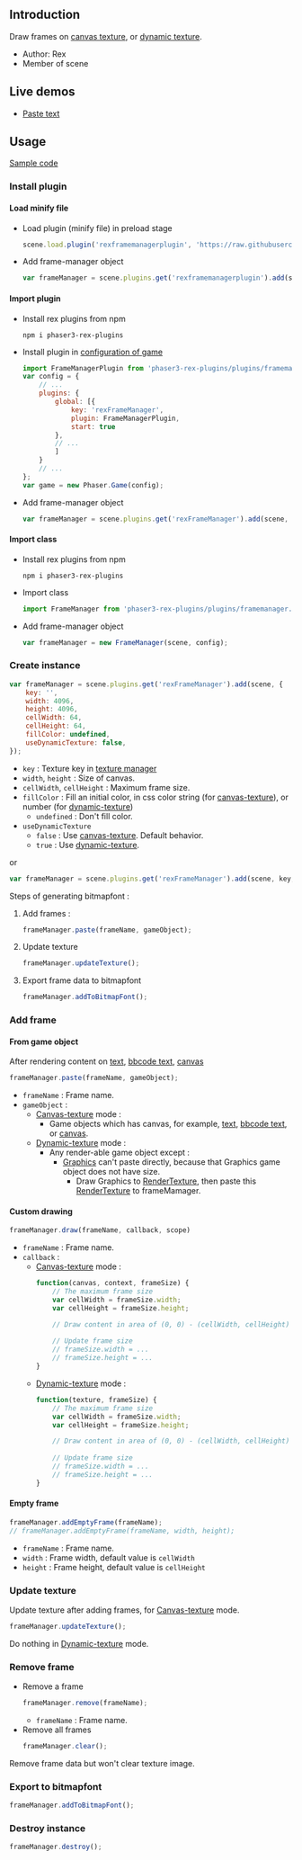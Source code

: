 ## Introduction

Draw frames on [canvas texture](canvas-texture.md), or [dynamic texture](dynamic-texture.md).

- Author: Rex
- Member of scene

## Live demos

- [Paste text](https://codepen.io/rexrainbow/pen/PoOXdwE)

## Usage

[Sample code](https://github.com/rexrainbow/phaser3-rex-notes/tree/master/examples/framemanager)

### Install plugin

#### Load minify file

- Load plugin (minify file) in preload stage
    ```javascript
    scene.load.plugin('rexframemanagerplugin', 'https://raw.githubusercontent.com/rexrainbow/phaser3-rex-notes/master/dist/rexframemanagerplugin.min.js', true);
    ```
- Add frame-manager object
    ```javascript
    var frameManager = scene.plugins.get('rexframemanagerplugin').add(scene, config);
    ```

#### Import plugin

- Install rex plugins from npm
    ```
    npm i phaser3-rex-plugins
    ```
- Install plugin in [configuration of game](game.md#configuration)
    ```javascript
    import FrameManagerPlugin from 'phaser3-rex-plugins/plugins/framemanager-plugin.js';
    var config = {
        // ...
        plugins: {
            global: [{
                key: 'rexFrameManager',
                plugin: FrameManagerPlugin,
                start: true
            },
            // ...
            ]
        }
        // ...
    };
    var game = new Phaser.Game(config);
    ```
- Add frame-manager object
    ```javascript
    var frameManager = scene.plugins.get('rexFrameManager').add(scene, config);
    ```

#### Import class

- Install rex plugins from npm
    ```
    npm i phaser3-rex-plugins
    ```
- Import class
    ```javascript
    import FrameManager from 'phaser3-rex-plugins/plugins/framemanager.js';
    ```
- Add frame-manager object
    ```javascript
    var frameManager = new FrameManager(scene, config);
    ```

### Create instance

```javascript
var frameManager = scene.plugins.get('rexFrameManager').add(scene, {
    key: '',
    width: 4096,
    height: 4096,
    cellWidth: 64,
    cellHeight: 64,
    fillColor: undefined,
    useDynamicTexture: false,
});
```

- `key` : Texture key in [texture manager](textures.md)
- `width`, `height` : Size of canvas.
- `cellWidth`, `cellHeight` : Maximum frame size.
- `fillColor` : Fill an initial color, in css color string (for [canvas-texture](canvas-texture.md)), or number (for [dynamic-texture](dynamic-texture.md))
    - `undefined` : Don't fill color.
- `useDynamicTexture`
    - `false` : Use [canvas-texture](canvas-texture.md). Default behavior.
    - `true` : Use [dynamic-texture](dynamic-texture.md).


or

```javascript
var frameManager = scene.plugins.get('rexFrameManager').add(scene, key, width, height, cellWidth, cellHeight, fillColor, useDynamicTexture);
```

Steps of generating bitmapfont :

1. Add frames : 
   ```javascript
   frameManager.paste(frameName, gameObject);
   ```
2. Update texture
   ```javascript
   frameManager.updateTexture();
   ```
3. Export frame data to bitmapfont
   ```javascript
   frameManager.addToBitmapFont();
   ```

### Add frame

#### From game object

After rendering content on [text](text.md), [bbcode text](bbcodetext.md), [canvas](canvas.md)

```javascript
frameManager.paste(frameName, gameObject);
```

- `frameName` : Frame name.
- `gameObject` : 
    - [Canvas-texture](canvas-texture.md) mode :
        - Game objects which has canvas, for example, [text](text.md), [bbcode text](bbcodetext.md), or [canvas](canvas.md).
    - [Dynamic-texture](dynamic-texture.md) mode :
        -  Any render-able game object except :
            -  [Graphics](graphics.md) can't paste directly, because that Graphics game object does not have size. 
                - Draw Graphics to [RenderTexture](rendertexture.md), then paste this [RenderTexture](rendertexture.md) to frameMamager.


#### Custom drawing

```javascript
frameManager.draw(frameName, callback, scope)
```
- `frameName` : Frame name.
- `callback` : 
    - [Canvas-texture](canvas-texture.md) mode : 
        ```javascript
        function(canvas, context, frameSize) {
            // The maximum frame size
            var cellWidth = frameSize.width;
            var cellHeight = frameSize.height;
        
            // Draw content in area of (0, 0) - (cellWidth, cellHeight)
            
            // Update frame size
            // frameSize.width = ...
            // frameSize.height = ...
        }
        ```
    - [Dynamic-texture](dynamic-texture.md) mode :
        ```javascript
        function(texture, frameSize) {
            // The maximum frame size
            var cellWidth = frameSize.width;
            var cellHeight = frameSize.height;
        
            // Draw content in area of (0, 0) - (cellWidth, cellHeight)
            
            // Update frame size
            // frameSize.width = ...
            // frameSize.height = ...
        }
        ```


#### Empty frame

```javascript
frameManager.addEmptyFrame(frameName);
// frameManager.addEmptyFrame(frameName, width, height);
```

- `frameName` : Frame name.
- `width` : Frame width, default value is `cellWidth`
- `height` : Frame height, default value is `cellHeight`

### Update texture

Update texture after adding frames, for [Canvas-texture](canvas-texture.md) mode.

```javascript
frameManager.updateTexture();
```

Do nothing in [Dynamic-texture](dynamic-texture.md) mode.

### Remove frame

- Remove a frame
    ```javascript
    frameManager.remove(frameName);
    ```
    - `frameName` : Frame name.
- Remove all frames
    ```javascript
    frameManager.clear();
    ```

Remove frame data but won't clear texture image.

### Export to bitmapfont

```javascript
frameManager.addToBitmapFont();
```

### Destroy instance

```javascript
frameManager.destroy();
```